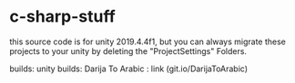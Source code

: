 # c-sharp-stuff
this source code is for unity 2019.4.4f1, but you can always migrate these projects to your unity by deleting the "ProjectSettings" Folders.

builds: unity builds: Darija To Arabic : link (git.io/DarijaToArabic)

